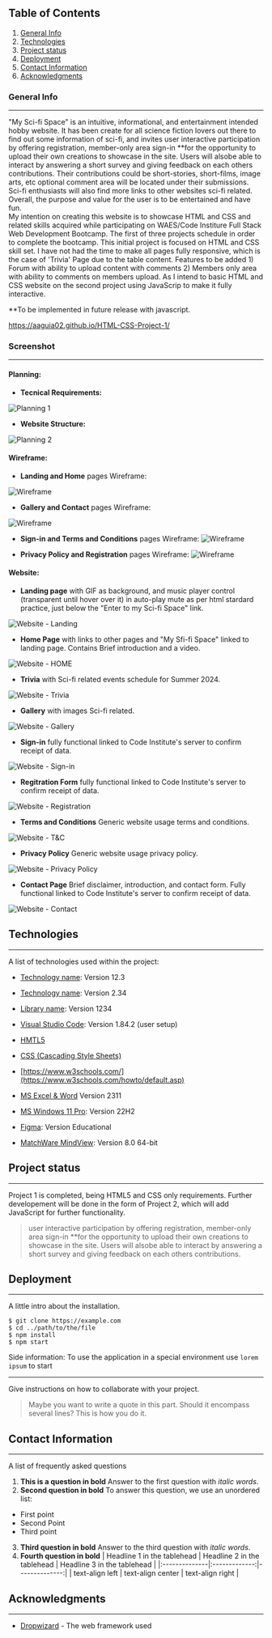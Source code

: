 ## Table of Contents

1. [General Info](#general-info)
2. [Technologies](#technologies)
3. [Project status](#project-status)
4. [Deployment](#deployment)
5. [Contact Information](#contact-information)
6. [Acknowledgments](#acknowledgments)

### General Info

---


"My Sci-fi Space" is an intuitive, informational, and entertainment intended hobby website. It has been create for all science fiction lovers out there to find out some information of sci-fi, and invites user interactive participation by offering registration, member-only area sign-in \*\*for the opportunity to upload their own creations to showcase in the site. Users will alsobe able to interact by answering a short survey and giving feedback on each others contributions. Their contributions could be short-stories, short-films, image arts, etc optional comment area will be located under their submissions. Sci-fi enthusiasts will also find more links to other websites sci-fi related. Overall, the purpose and value for the user is to be entertained and have fun.  
My intention on creating this website is to showcase HTML and CSS and related skills acquired while participating on WAES/Code Institure Full Stack Web Development Bootcamp. The first of three projects schedule in order to complete the bootcamp. This initial project is focused on HTML and CSS skill set.
I have not had the time to make all pages fully responsive, which is the case of 'Trivia' Page due to the table content.
Features to be added 1) Forum with ability to upload content with comments 2) Members only area with ability to comments on members upload. As I intend to basic HTML and CSS website on the second project using JavaScrip to make it fully interactive.

\*\*To be implemented in future release with javascript.

https://aaguia02.github.io/HTML-CSS-Project-1/

### Screenshot
---

#### Planning:

- **Tecnical Requirements:**

![Planning 1](/assets/images/Screenshot%202023-12-11%20112052.png)

- **Website Structure:**

![Planning 2](/assets/images/Screenshot%202023-12-11%20113613.png)

#### Wireframe:

- **Landing and Home** pages Wireframe:

![Wireframe](/assets/images/Wireframe%20Landing%20&%20Home.png)

- **Gallery and Contact** pages Wireframe:

![Wireframe](/assets/images/Wireframe%20Gallery%20Contact.png)

- **Sign-in and Terms and Conditions** pages Wireframe:
  ![Wireframe](/assets/images/Wireframe%20signin%20T&C.png)

- **Privacy Policy and Registration** pages Wireframe:
  ![Wireframe](/assets/images/Wireframe%20Privacy%20registration.png)

#### Website:

- **Landing page** with GIF as background, and music player control (transparent until hover over it) in auto-play mute as per html stardard practice, just below the "Enter to my Sci-fi Space" link.

![Website - Landing](/assets/images/Screenshot%201%20landing%20page.png)

- **Home Page** with links to other pages and "My Sfi-fi Space" linked to landing page. Contains Brief introduction and a video.

![Website - HOME](/assets/images/Screenshot%20Home.png)

- **Trivia** with Sci-fi related events schedule for Summer 2024.

![Website - Trivia](/assets/images/Screenshot%20Trivia.png)

- **Gallery** with images Sci-fi related.

![Website - Gallery](/assets/images/Screenshot%20Gallery.png)

- **Sign-in** fully functional linked to Code Institute's server to confirm receipt of data.

![Website - Sign-in](/assets/images/Screenshot%20%20sign-in.png)

- **Regitration Form** fully functional linked to Code Institute's server to confirm receipt of data.

![Website - Registration](/assets/images/Screenshot%20registration.png)

- **Terms and Conditions** Generic website usage terms and conditions.

![Website - T&C](/assets/images/Screenshot%20T&C.png)

- **Privacy Policy** Generic website usage privacy policy.

![Website - Privacy Policy](/assets/images/Screenshot%20Privacy%20Policy.png)

- **Contact Page** Brief disclaimer, introduction, and contact form. Fully functional linked to Code Institute's server to confirm receipt of data.

![Website - Contact](/assets/images/Screenshot%20Contact.png)


## Technologies

---

A list of technologies used within the project:

- [Technology name](https://example.com): Version 12.3
- [Technology name](https://example.com): Version 2.34
- [Library name](https://example.com): Version 1234

- [Visual Studio Code](https://code.visualstudio.com/): Version 1.84.2 (user setup)
- [HMTL5](https://developer.mozilla.org/en-US/docs/Glossary/HTML5)
- [CSS (Cascading Style Sheets) ](https://www.w3schools.com/css/)
- [https://www.w3schools.com/](https://www.w3schools.com/howto/default.asp)
- [MS Excel & Word](https://www.microsoft.com/en/microsoft-365) Version 2311
- [MS Windows 11 Pro](https://www.microsoft.com/en-gb/windows/business/windows-11-pro-onward-itdm?ef_id=_k_Cj0KCQiAj_CrBhD-ARIsAIiMxT_FVnUX7fSxmulAuX6AbUa3BAktPVW40VKCflj535Wq5bvxTUoOwXsaAnLpEALw_wcB_k_&OCID=AIDcmmz83vbh7t_SEM__k_Cj0KCQiAj_CrBhD-ARIsAIiMxT_FVnUX7fSxmulAuX6AbUa3BAktPVW40VKCflj535Wq5bvxTUoOwXsaAnLpEALw_wcB_k_&gad_source=1&gclid=Cj0KCQiAj_CrBhD-ARIsAIiMxT_FVnUX7fSxmulAuX6AbUa3BAktPVW40VKCflj535Wq5bvxTUoOwXsaAnLpEALw_wcB): Version 22H2
- [Figma](https://code.visualstudio.com/): Version Educational
- [MatchWare MindView](https://www.mindviewonline.com/map): Version 8.0 64-bit



## Project status

---

Project 1 is completed,  being HTML5 and CSS only requirements. Further developement will be done in the form of Project 2, which will add JavaScript for further functionality.
> user interactive participation by offering registration, member-only area sign-in \*\*for the opportunity to upload their own creations to showcase in the site. Users will alsobe able to interact by answering a short survey and giving feedback on each others contributions.

## Deployment

---

A little intro about the installation.

```
$ git clone https://example.com
$ cd ../path/to/the/file
$ npm install
$ npm start
```

Side information: To use the application in a special environment use `lorem ipsum` to start

---

Give instructions on how to collaborate with your project.

> Maybe you want to write a quote in this part.
> Should it encompass several lines?
> This is how you do it.

## Contact Information

---

A list of frequently asked questions

1. **This is a question in bold**
   Answer to the first question with _italic words_.
2. **Second question in bold**
   To answer this question, we use an unordered list:

- First point
- Second Point
- Third point

3. **Third question in bold**
   Answer to the third question with _italic words_.
4. **Fourth question in bold**
   | Headline 1 in the tablehead | Headline 2 in the tablehead | Headline 3 in the tablehead |
   |:--------------|:-------------:|--------------:|
   | text-align left | text-align center | text-align right |

## Acknowledgments

---

- [Dropwizard](https://www.freecodecamp.org/news/how-to-write-a-good-readme-file/) - The web framework used
